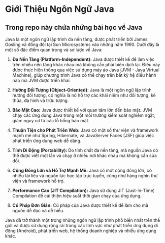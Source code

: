 # Giới Thiệu Ngôn Ngữ Java

## Trong repo này chứa những bài học về Java

Java là một ngôn ngữ lập trình đa nền tảng, được phát triển bởi James Gosling và đồng đội tại Sun Microsystems vào những năm 1990. Dưới đây là một số đặc điểm quan trọng và sơ lược về Java:

1. **Đa Nền Tảng (Platform-Independent):** Java được thiết kế để làm việc trên nhiều nền tảng khác nhau mà không cần phải biên dịch lại. Điều này được thực hiện thông qua việc sử dụng máy ảo Java (JVM - Java Virtual Machine), giúp chương trình Java có thể chạy trên bất kỳ hệ điều hành nào mà JVM được triển khai.

2. **Hướng Đối Tượng (Object-Oriented):** Java là một ngôn ngữ lập trình hướng đối tượng, có nghĩa là nó hỗ trợ các khái niệm như đối tượng, kế thừa, đa hình và trừu tượng.

3. **Bảo Mật Cao:** Java được thiết kế với quan tâm lớn đến bảo mật. JVM chạy các ứng dụng Java trong một môi trường kiểm soát nghiêm ngặt, giảm nguy cơ từ các lỗ hổng bảo mật.

4. **Thuận Tiện cho Phát Triển Web:** Java có một số thư viện và framework mạnh mẽ như Spring, Hibernate, và JavaServer Faces (JSF) giúp việc phát triển ứng dụng web dễ dàng.

5. **Tính Di Động (Portability):** Do tính chất đa nền tảng, mã nguồn Java có thể được viết một lần và chạy ở nhiều nơi khác nhau mà không cần sửa đổi.

6. **Cộng Đồng Lớn và Hỗ Trợ Mạnh Mẽ:** Java có một cộng đồng lớn, có nhiều tài liệu và nguồn lực học tập trực tuyến, cũng như hàng nghìn thư viện và framework hỗ trợ.

7. **Performance Cao (JIT Compilation):** Java sử dụng JIT (Just-In-Time) Compilation để cải thiện hiệu suất thời gian chạy của ứng dụng.

8. **Cú Pháp Đơn Giản:** Cú pháp của Java được thiết kế để làm cho mã nguồn dễ đọc và dễ hiểu.

Java đã trở thành một trong những ngôn ngữ lập trình phổ biến nhất trên thế giới và được sử dụng rộng rãi trong các lĩnh vực như phát triển ứng dụng di động (Android), phát triển web, hệ thống doanh nghiệp và nhiều ứng dụng khác.
